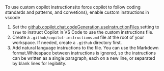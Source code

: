 To use custom copilot instructions(to force copilot to follow coding standards and patterns, and convetions), enable custom instructions in vscode

1. Set the [ github.copilot.chat.codeGeneration.useInstructionFiles ](https://code.visualstudio.com/docs/copilot/copilot-customization)setting to `true` to instruct Copilot in VS Code to use the custom instructions file.
2. Create a `.github/copilot-instructions.md` file at the root of your workspace. If needed, create a `.github` directory first.
3. Add natural language instructions to the file. You can use the Markdown format.Whitespace between instructions is ignored, so the instructions can be written as a single paragraph, each on a new line, or separated by blank lines for legibility.
